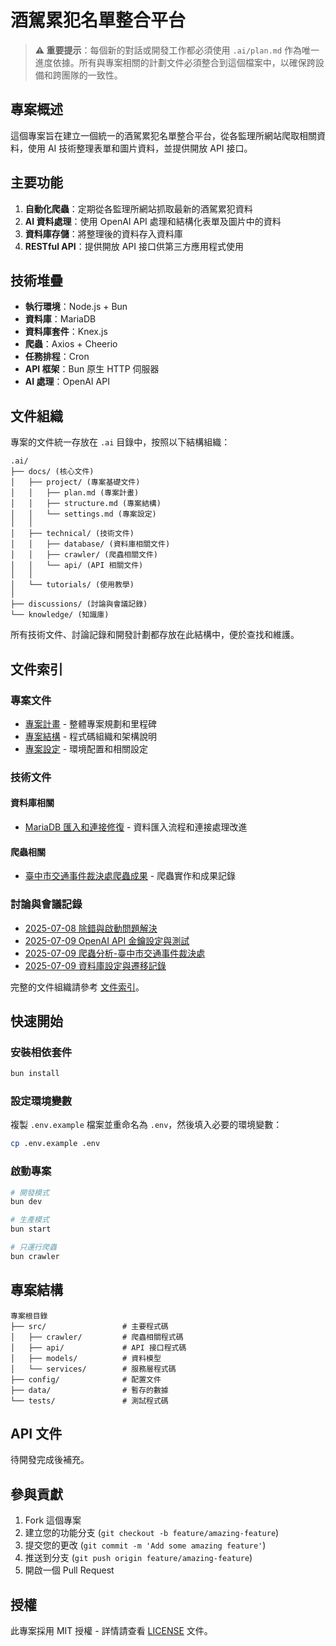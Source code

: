 # 酒駕累犯名單整合平台

> **⚠️ 重要提示**：每個新的對話或開發工作都必須使用 `.ai/plan.md` 作為唯一進度依據。所有與專案相關的計劃文件必須整合到這個檔案中，以確保跨設備和跨團隊的一致性。

## 專案概述

這個專案旨在建立一個統一的酒駕累犯名單整合平台，從各監理所網站爬取相關資料，使用 AI 技術整理表單和圖片資料，並提供開放 API 接口。

## 主要功能

1. **自動化爬蟲**：定期從各監理所網站抓取最新的酒駕累犯資料
2. **AI 資料處理**：使用 OpenAI API 處理和結構化表單及圖片中的資料
3. **資料庫存儲**：將整理後的資料存入資料庫
4. **RESTful API**：提供開放 API 接口供第三方應用程式使用

## 技術堆疊

- **執行環境**：Node.js + Bun
- **資料庫**：MariaDB
- **資料庫套件**：Knex.js
- **爬蟲**：Axios + Cheerio
- **任務排程**：Cron
- **API 框架**：Bun 原生 HTTP 伺服器
- **AI 處理**：OpenAI API

## 文件組織

專案的文件統一存放在 `.ai` 目錄中，按照以下結構組織：

```
.ai/
├── docs/ (核心文件)
│   ├── project/ (專案基礎文件)
│   │   ├── plan.md (專案計畫)
│   │   ├── structure.md (專案結構)
│   │   └── settings.md (專案設定)
│   │
│   ├── technical/ (技術文件)
│   │   ├── database/ (資料庫相關文件)
│   │   ├── crawler/ (爬蟲相關文件)
│   │   └── api/ (API 相關文件)
│   │
│   └── tutorials/ (使用教學)
│
├── discussions/ (討論與會議記錄)
└── knowledge/ (知識庫)
```

所有技術文件、討論記錄和開發計劃都存放在此結構中，便於查找和維護。

## 文件索引

### 專案文件

* [專案計畫](.ai/docs/project/plan.md) - 整體專案規劃和里程碑
* [專案結構](.ai/docs/project/structure.md) - 程式碼組織和架構說明
* [專案設定](.ai/docs/project/settings.md) - 環境配置和相關設定

### 技術文件

#### 資料庫相關
* [MariaDB 匯入和連接修復](.ai/docs/technical/database/mariadb-import-fixes-20250709.md) - 資料匯入流程和連接處理改進

#### 爬蟲相關
* [臺中市交通事件裁決處爬蟲成果](.ai/docs/technical/crawler/taichung-dui-crawler-achievements.md) - 爬蟲實作和成果記錄

### 討論與會議記錄

* [2025-07-08 除錯與啟動問題解決](.ai/discussions/2025-07-08-除錯與啟動問題解決.md)
* [2025-07-09 OpenAI API 金鑰設定與測試](.ai/discussions/2025-07-09-OpenAI-API-金鑰設定與測試.md)
* [2025-07-09 爬蟲分析-臺中市交通事件裁決處](.ai/discussions/2025-07-09-爬蟲分析-臺中市交通事件裁決處.md)
* [2025-07-09 資料庫設定與遷移記錄](.ai/discussions/2025-07-09-資料庫設定與遷移記錄.md)

完整的文件組織請參考 [文件索引](.ai/docs/README.md)。

## 快速開始

### 安裝相依套件

```bash
bun install
```

### 設定環境變數

複製 `.env.example` 檔案並重命名為 `.env`，然後填入必要的環境變數：

```bash
cp .env.example .env
```

### 啟動專案

```bash
# 開發模式
bun dev

# 生產模式
bun start

# 只運行爬蟲
bun crawler
```

## 專案結構

```
專案根目錄
├── src/                 # 主要程式碼
│   ├── crawler/         # 爬蟲相關程式碼
│   ├── api/             # API 接口程式碼
│   ├── models/          # 資料模型
│   └── services/        # 服務層程式碼
├── config/              # 配置文件
├── data/                # 暫存的數據
└── tests/               # 測試程式碼
```

## API 文件

待開發完成後補充。

## 參與貢獻

1. Fork 這個專案
2. 建立您的功能分支 (`git checkout -b feature/amazing-feature`)
3. 提交您的更改 (`git commit -m 'Add some amazing feature'`)
4. 推送到分支 (`git push origin feature/amazing-feature`)
5. 開啟一個 Pull Request

## 授權

此專案採用 MIT 授權 - 詳情請查看 [LICENSE](LICENSE) 文件。
